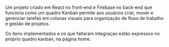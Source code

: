 Um projeto criado em React no front-end e Firebase no back-end que funciona como um quadro Kanban permite aos usuários criar, mover e gerenciar tarefas em colunas visuais para organização de fluxo de trabalho e gestão de projetos.


Os itens implementados e os que faltaram integraçao estão expressos no próprio quadro kanban, na página home.

